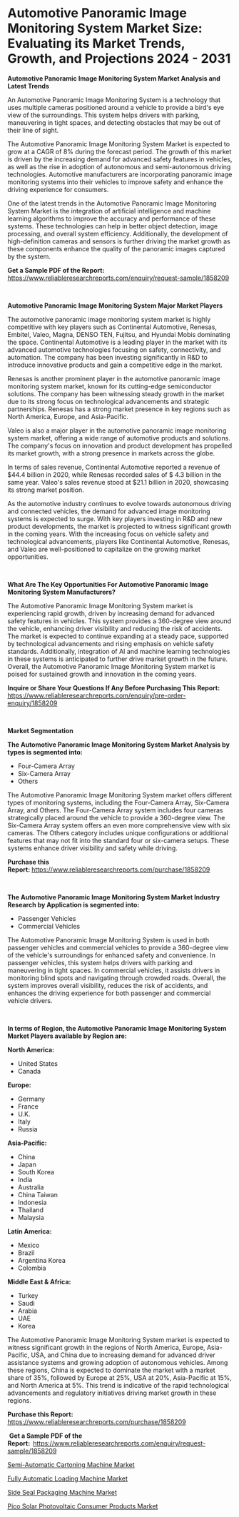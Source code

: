<p><h1>Automotive Panoramic Image Monitoring System Market Size: Evaluating its Market Trends, Growth, and Projections 2024 - 2031</h1></p><p><strong>Automotive Panoramic Image Monitoring System Market Analysis and Latest Trends</strong></p>
<p><p>An Automotive Panoramic Image Monitoring System is a technology that uses multiple cameras positioned around a vehicle to provide a bird's eye view of the surroundings. This system helps drivers with parking, maneuvering in tight spaces, and detecting obstacles that may be out of their line of sight.</p><p>The Automotive Panoramic Image Monitoring System Market is expected to grow at a CAGR of 8% during the forecast period. The growth of this market is driven by the increasing demand for advanced safety features in vehicles, as well as the rise in adoption of autonomous and semi-autonomous driving technologies. Automotive manufacturers are incorporating panoramic image monitoring systems into their vehicles to improve safety and enhance the driving experience for consumers.</p><p>One of the latest trends in the Automotive Panoramic Image Monitoring System Market is the integration of artificial intelligence and machine learning algorithms to improve the accuracy and performance of these systems. These technologies can help in better object detection, image processing, and overall system efficiency. Additionally, the development of high-definition cameras and sensors is further driving the market growth as these components enhance the quality of the panoramic images captured by the system.</p></p>
<p><strong>Get a Sample PDF of the Report:&nbsp;</strong> <a href="https://www.reliableresearchreports.com/enquiry/request-sample/1858209">https://www.reliableresearchreports.com/enquiry/request-sample/1858209</a></p>
<p>&nbsp;</p>
<p><strong>Automotive Panoramic Image Monitoring System Major Market Players</strong></p>
<p><p>The automotive panoramic image monitoring system market is highly competitive with key players such as Continental Automotive, Renesas, Embitel, Valeo, Magna, DENSO TEN, Fujitsu, and Hyundai Mobis dominating the space. Continental Automotive is a leading player in the market with its advanced automotive technologies focusing on safety, connectivity, and automation. The company has been investing significantly in R&D to introduce innovative products and gain a competitive edge in the market.</p><p>Renesas is another prominent player in the automotive panoramic image monitoring system market, known for its cutting-edge semiconductor solutions. The company has been witnessing steady growth in the market due to its strong focus on technological advancements and strategic partnerships. Renesas has a strong market presence in key regions such as North America, Europe, and Asia-Pacific.</p><p>Valeo is also a major player in the automotive panoramic image monitoring system market, offering a wide range of automotive products and solutions. The company's focus on innovation and product development has propelled its market growth, with a strong presence in markets across the globe.</p><p>In terms of sales revenue, Continental Automotive reported a revenue of $44.4 billion in 2020, while Renesas recorded sales of $ 4.3 billion in the same year. Valeo's sales revenue stood at $21.1 billion in 2020, showcasing its strong market position.</p><p>As the automotive industry continues to evolve towards autonomous driving and connected vehicles, the demand for advanced image monitoring systems is expected to surge. With key players investing in R&D and new product developments, the market is projected to witness significant growth in the coming years. With the increasing focus on vehicle safety and technological advancements, players like Continental Automotive, Renesas, and Valeo are well-positioned to capitalize on the growing market opportunities.</p></p>
<p>&nbsp;</p>
<p><strong>What Are The Key Opportunities For Automotive Panoramic Image Monitoring System Manufacturers?</strong></p>
<p><p>The Automotive Panoramic Image Monitoring System market is experiencing rapid growth, driven by increasing demand for advanced safety features in vehicles. This system provides a 360-degree view around the vehicle, enhancing driver visibility and reducing the risk of accidents. The market is expected to continue expanding at a steady pace, supported by technological advancements and rising emphasis on vehicle safety standards. Additionally, integration of AI and machine learning technologies in these systems is anticipated to further drive market growth in the future. Overall, the Automotive Panoramic Image Monitoring System market is poised for sustained growth and innovation in the coming years.</p></p>
<p><strong>Inquire or Share Your Questions If Any Before Purchasing This Report:</strong> <a href="https://www.reliableresearchreports.com/enquiry/pre-order-enquiry/1858209">https://www.reliableresearchreports.com/enquiry/pre-order-enquiry/1858209</a></p>
<p>&nbsp;</p>
<p><strong>Market Segmentation</strong></p>
<p><strong>The Automotive Panoramic Image Monitoring System Market Analysis by types is segmented into:</strong></p>
<p><ul><li>Four-Camera Array</li><li>Six-Camera Array</li><li>Others</li></ul></p>
<p><p>The Automotive Panoramic Image Monitoring System market offers different types of monitoring systems, including the Four-Camera Array, Six-Camera Array, and Others. The Four-Camera Array system includes four cameras strategically placed around the vehicle to provide a 360-degree view. The Six-Camera Array system offers an even more comprehensive view with six cameras. The Others category includes unique configurations or additional features that may not fit into the standard four or six-camera setups. These systems enhance driver visibility and safety while driving.</p></p>
<p><strong>Purchase this Report:&nbsp;</strong><a href="https://www.reliableresearchreports.com/purchase/1858209">https://www.reliableresearchreports.com/purchase/1858209</a></p>
<p>&nbsp;</p>
<p><strong>The Automotive Panoramic Image Monitoring System Market Industry Research by Application is segmented into:</strong></p>
<p><ul><li>Passenger Vehicles</li><li>Commercial Vehicles</li></ul></p>
<p><p>The Automotive Panoramic Image Monitoring System is used in both passenger vehicles and commercial vehicles to provide a 360-degree view of the vehicle's surroundings for enhanced safety and convenience. In passenger vehicles, this system helps drivers with parking and maneuvering in tight spaces. In commercial vehicles, it assists drivers in monitoring blind spots and navigating through crowded roads. Overall, the system improves overall visibility, reduces the risk of accidents, and enhances the driving experience for both passenger and commercial vehicle drivers.</p></p>
<p>&nbsp;</p>
<p><strong>In terms of Region, the Automotive Panoramic Image Monitoring System Market Players available by Region are:</strong></p>
<p>
    <p> <strong> North America: </strong>
        <ul>
            <li>United States</li>
            <li>Canada</li>
        </ul>
        </p> 
    <p> <strong> Europe: </strong>
        <ul>
            <li>Germany</li>
            <li>France</li>
            <li>U.K.</li>
            <li>Italy</li>
            <li>Russia</li>
        </ul>
        </p> 
    <p> <strong> Asia-Pacific: </strong>
        <ul>
            <li>China</li>
            <li>Japan</li>
            <li>South Korea</li>
            <li>India</li>
            <li>Australia</li>
            <li>China Taiwan</li>
            <li>Indonesia</li>
            <li>Thailand</li>
            <li>Malaysia</li>
        </ul>
        </p> 
    <p> <strong> Latin America: </strong>
        <ul>
            <li>Mexico</li>
            <li>Brazil</li>
            <li>Argentina Korea</li>
            <li>Colombia</li>
        </ul>
        </p> 
    <p> <strong> Middle East & Africa: </strong>
        <ul>
            <li>Turkey</li>
            <li>Saudi</li>
            <li>Arabia</li>
            <li>UAE</li>
            <li>Korea</li>
        </ul>
    </p>
    </p>
<p><p>The Automotive Panoramic Image Monitoring System market is expected to witness significant growth in the regions of North America, Europe, Asia-Pacific, USA, and China due to increasing demand for advanced driver assistance systems and growing adoption of autonomous vehicles. Among these regions, China is expected to dominate the market with a market share of 35%, followed by Europe at 25%, USA at 20%, Asia-Pacific at 15%, and North America at 5%. This trend is indicative of the rapid technological advancements and regulatory initiatives driving market growth in these regions.</p></p>
<p><strong>Purchase this Report: </strong><a href="https://www.reliableresearchreports.com/purchase/1858209">https://www.reliableresearchreports.com/purchase/1858209</a></p>
<p>&nbsp;<strong>Get a Sample PDF of the Report:&nbsp;&nbsp;</strong><a href="https://www.reliableresearchreports.com/enquiry/request-sample/1858209">https://www.reliableresearchreports.com/enquiry/request-sample/1858209</a></p>
<p><strong></strong></p>
<p><p><a href="https://view.publitas.com/reportprime-1/semi-automatic-cartoning-machine-market-furnish-information-about-market-size-market-share-market-dynamics-and-projections-spanning-from-2023-to-2030/">Semi-Automatic Cartoning Machine Market</a></p><p><a href="https://view.publitas.com/reportprime-1/fully-automatic-loading-machine-market-with-the-goal-of-estimating-the-market-size-and-future-growth-potential-of-various-market-segments-based-on-component-applications-end-user-and-region/">Fully Automatic Loading Machine Market</a></p><p><a href="https://view.publitas.com/reportprime-1/side-seal-packaging-machine-market-share-market-new-trends-analysis-report-by-type-by-application-by-end-use-by-region-and-segment-forecasts-2023-2030/">Side Seal Packaging Machine Market</a></p><p><a href="https://five-trouble-98a.notion.site/Pico-Solar-Photovoltaic-Consumer-Products-Market-Size-Growth-and-Forecast-from-2024-2031-484045f3ef7947ffb73ce0e6a770f349">Pico Solar Photovoltaic Consumer Products Market</a></p></p>